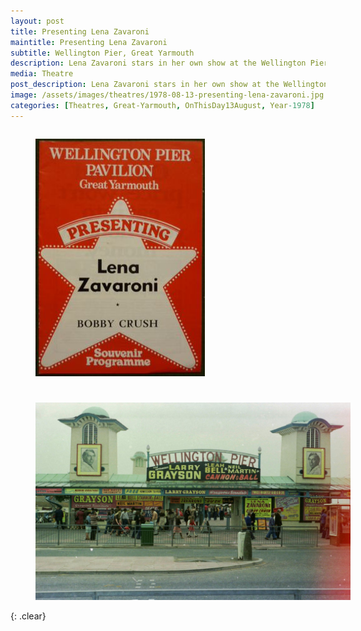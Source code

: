 ```yaml
---
layout: post
title: Presenting Lena Zavaroni
maintitle: Presenting Lena Zavaroni
subtitle: Wellington Pier, Great Yarmouth
description: Lena Zavaroni stars in her own show at the Wellington Pier, Great Yarmouth.
media: Theatre
post_description: Lena Zavaroni stars in her own show at the Wellington Pier, Great Yarmouth.
image: /assets/images/theatres/1978-08-13-presenting-lena-zavaroni.jpg
categories: [Theatres, Great-Yarmouth, OnThisDay13August, Year-1978]
---
```


<figure class="fig1">
<a href="/assets/images/theatres/1978-08-13-presenting-lena-zavaroni.jpg"><img src="/assets/images/theatres/1978-08-13-presenting-lena-zavaroni.jpg" class="full-width zoom-in"/></a>
</figure>

<figure class="fig2">
<a href="/assets/images/theatres/1978-08-13-presenting-lena-zavaroni-wp.jpg"><img src="/assets/images/theatres/1978-08-13-presenting-lena-zavaroni-wp.jpg" class="full-width zoom-in"/></a>
</figure>

<br />{: .clear}

<style>
.fig1 {float:left; width:30.5%;}

.fig2 {float:right; width:67.5%;}

@media screen and (orientation:portrait) {
.fig1 {float:left; width:100%; margin-bottom: 25px;}
.fig2 {float:left; width:100%;}
}
</style>

